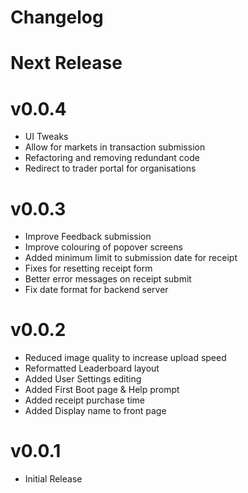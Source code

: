 # Changelog

# Next Release

# v0.0.4

* UI Tweaks
* Allow for markets in transaction submission
* Refactoring and removing redundant code
* Redirect to trader portal for organisations

# v0.0.3

* Improve Feedback submission
* Improve colouring of popover screens
* Added minimum limit to submission date for receipt
* Fixes for resetting receipt form
* Better error messages on receipt submit
* Fix date format for backend server

# v0.0.2

* Reduced image quality to increase upload speed
* Reformatted Leaderboard layout
* Added User Settings editing
* Added First Boot page & Help prompt
* Added receipt purchase time
* Added Display name to front page

# v0.0.1

* Initial Release
